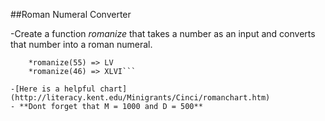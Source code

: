 ##Roman Numeral Converter

-Create a function *romanize* that takes a number as an input and converts that number into a roman numeral.
``` *romanize(946) => CMXLIII
	*romanize(55) => LV
	*romanize(46) => XLVI```

-[Here is a helpful chart](http://literacy.kent.edu/Minigrants/Cinci/romanchart.htm)
- **Dont forget that M = 1000 and D = 500**

